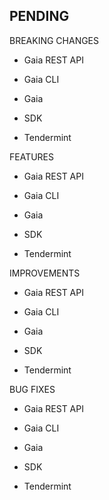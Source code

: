 ## PENDING

BREAKING CHANGES

* Gaia REST API

* Gaia CLI

* Gaia

* SDK

* Tendermint


FEATURES

* Gaia REST API

* Gaia CLI

* Gaia

* SDK

* Tendermint


IMPROVEMENTS

* Gaia REST API

* Gaia CLI

* Gaia

* SDK

* Tendermint


BUG FIXES

* Gaia REST API

* Gaia CLI

* Gaia

* SDK

* Tendermint

